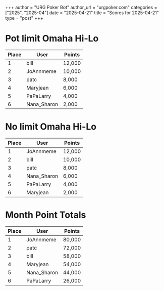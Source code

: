 +++
author = "URG Poker Bot"
author_url = "urgpoker.com"
categories = ["2025", "2025-04"]
date = "2025-04-21"
title = "Scores for 2025-04-21"
type = "post"
+++
# Pot limit Omaha Hi-Lo

| Place | User | Points |
|-------|------|--------|
| 1 | bill | 12,000 |
| 2 | JoAnnmeme | 10,000 |
| 3 | patc | 8,000 |
| 4 | Maryjean | 6,000 |
| 5 | PaPaLarry | 4,000 |
| 6 | Nana_Sharon | 2,000 |

# No limit Omaha Hi-Lo

| Place | User | Points |
|-------|------|--------|
| 1 | JoAnnmeme | 12,000 |
| 2 | bill | 10,000 |
| 3 | patc | 8,000 |
| 4 | Nana_Sharon | 6,000 |
| 5 | PaPaLarry | 4,000 |
| 6 | Maryjean | 2,000 |

# Month Point Totals

| Place | User | Points |
|-------|------|--------|
| 1 | JoAnnmeme | 80,000 |
| 2 | patc | 72,000 |
| 3 | bill | 58,000 |
| 4 | Maryjean | 54,000 |
| 5 | Nana_Sharon | 44,000 |
| 6 | PaPaLarry | 26,000 |
